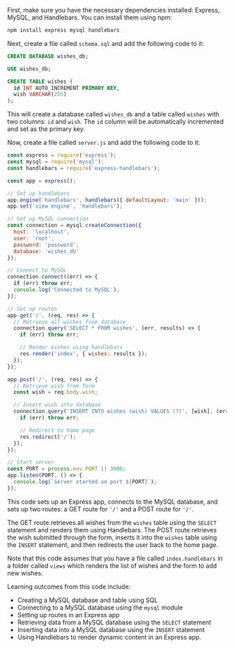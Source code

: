 First, make sure you have the necessary dependencies installed: Express, MySQL, and Handlebars. You can install them using npm:

```javascript
npm install express mysql handlebars

```

Next, create a file called `schema.sql` and add the following code to it:

```SQL
CREATE DATABASE wishes_db;

USE wishes_db;

CREATE TABLE wishes (
  id INT AUTO_INCREMENT PRIMARY KEY,
  wish VARCHAR(255)
);

```

This will create a database called `wishes_db` and a table called `wishes` with two columns: `id` and `wish`. The `id` column will be automatically incremented and set as the primary key.

Now, create a file called `server.js` and add the following code to it:

```javascript
const express = require('express');
const mysql = require('mysql');
const handlebars = require('express-handlebars');

const app = express();

// Set up handlebars
app.engine('handlebars', handlebars({ defaultLayout: 'main' }));
app.set('view engine', 'handlebars');

// Set up MySQL connection
const connection = mysql.createConnection({
  host: 'localhost',
  user: 'root',
  password: 'password',
  database: 'wishes_db'
});

// Connect to MySQL
connection.connect((err) => {
  if (err) throw err;
  console.log('Connected to MySQL');
});

// Set up routes
app.get('/', (req, res) => {
  // Retrieve all wishes from database
  connection.query('SELECT * FROM wishes', (err, results) => {
    if (err) throw err;

    // Render wishes using handlebars
    res.render('index', { wishes: results });
  });
});

app.post('/', (req, res) => {
  // Retrieve wish from form
  const wish = req.body.wish;

  // Insert wish into database
  connection.query('INSERT INTO wishes (wish) VALUES (?)', [wish], (err, results) => {
    if (err) throw err;

    // Redirect to home page
    res.redirect('/');
  });
});

// Start server
const PORT = process.env.PORT || 3000;
app.listen(PORT, () => {
  console.log(`Server started on port ${PORT}`);
});

```

This code sets up an Express app, connects to the MySQL database, and sets up two routes: a GET route for `'/'` and a POST route for `'/'`.

The GET route retrieves all wishes from the `wishes` table using the `SELECT` statement and renders them using Handlebars. The POST route retrieves the wish submitted through the form, inserts it into the `wishes` table using the `INSERT` statement, and then redirects the user back to the home page.

Note that this code assumes that you have a file called `index.handlebars` in a folder called `views` which renders the list of wishes and the form to add new wishes.

Learning outcomes from this code include:

-   Creating a MySQL database and table using SQL
-   Connecting to a MySQL database using the `mysql` module
-   Setting up routes in an Express app
-   Retrieving data from a MySQL database using the `SELECT` statement
-   Inserting data into a MySQL database using the `INSERT` statement
-   Using Handlebars to render dynamic content in an Express app.
